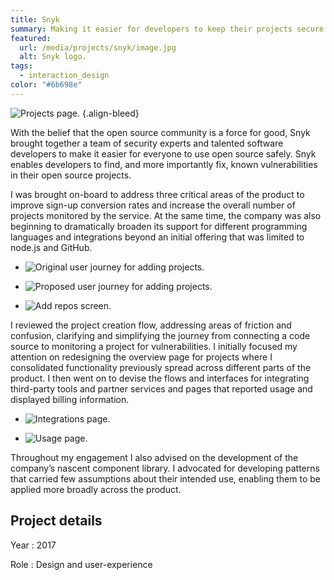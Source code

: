 ```yaml
---
title: Snyk
summary: Making it easier for developers to keep their projects secure and vulnerability free.
featured:
  url: /media/projects/snyk/image.jpg
  alt: Snyk logo.
tags:
  - interaction_design
color: "#6b698e"
---
```


![Projects page.](../media/projects/snyk/projects.png#screenshot)
{.align-bleed}

With the belief that the open source community is a force for good, Snyk brought together a team of security experts and talented software developers to make it easier for everyone to use open source safely. Snyk enables developers to find, and more importantly fix, known vulnerabilities in their open source projects.

I was brought on-board to address three critical areas of the product to improve sign-up conversion rates and increase the overall number of projects monitored by the service. At the same time, the company was also beginning to dramatically broaden its support for different programming languages and integrations beyond an initial offering that was limited to node.js and GitHub.

- ![Original user journey for adding projects.](../media/projects/snyk/flow_before.png#screenshot "The original project creation flow took users to a dead end that provided too many options.")

- ![Proposed user journey for adding projects.](../media/projects/snyk/flow_after.png#screenshot "The revised journey closed the loop, and ensured the project overview page was the single place to view and manage a project.")

- ![Add repos screen.](../media/projects/snyk/add_repos.png#screenshot "This also required the creation of a task focused screen for adding new repos to a project.")

I reviewed the project creation flow, addressing areas of friction and confusion, clarifying and simplifying the journey from connecting a code source to monitoring a project for vulnerabilities. I initially focused my attention on redesigning the overview page for projects where I consolidated functionality previously spread across different parts of the product. I then went on to devise the flows and interfaces for integrating third-party tools and partner services and pages that reported usage and displayed billing information.

- ![Integrations page.](../media/projects/snyk/integrations.png#screenshot)

- ![Usage page.](../media/projects/snyk/usage.png#screenshot)

Throughout my engagement I also advised on the development of the company’s nascent component library. I advocated for developing patterns that carried few assumptions about their intended use, enabling them to be applied more broadly across the product.

## Project details

Year
: 2017

Role
: Design and user-experience
